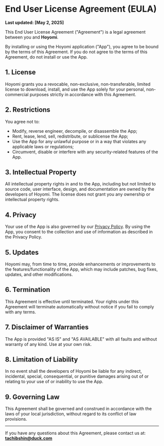 # End User License Agreement (EULA)

**Last updated: [May 2, 2025]**

This End User License Agreement ("Agreement") is a legal agreement between you and **Hoyomi**.

By installing or using the Hoyomi application ("App"), you agree to be bound by the terms of this Agreement. If you do not agree to the terms of this Agreement, do not install or use the App.

## 1. License

Hoyomi grants you a revocable, non-exclusive, non-transferable, limited license to download, install, and use the App solely for your personal, non-commercial purposes strictly in accordance with this Agreement.

## 2. Restrictions

You agree not to:
- Modify, reverse engineer, decompile, or disassemble the App;
- Rent, lease, lend, sell, redistribute, or sublicense the App;
- Use the App for any unlawful purpose or in a way that violates any applicable laws or regulations;
- Circumvent, disable or interfere with any security-related features of the App.

## 3. Intellectual Property

All intellectual property rights in and to the App, including but not limited to source code, user interface, design, and documentation are owned by the developers of Hoyomi. The license does not grant you any ownership or intellectual property rights.

## 4. Privacy

Your use of the App is also governed by our [Privacy Policy](./PRIVACY_POLICY.md). By using the App, you consent to the collection and use of information as described in the Privacy Policy.

## 5. Updates

Hoyomi may, from time to time, provide enhancements or improvements to the features/functionality of the App, which may include patches, bug fixes, updates, and other modifications.

## 6. Termination

This Agreement is effective until terminated. Your rights under this Agreement will terminate automatically without notice if you fail to comply with any terms.

## 7. Disclaimer of Warranties

The App is provided "AS IS" and "AS AVAILABLE" with all faults and without warranty of any kind. Use at your own risk.

## 8. Limitation of Liability

In no event shall the developers of Hoyomi be liable for any indirect, incidental, special, consequential, or punitive damages arising out of or relating to your use of or inability to use the App.

## 9. Governing Law

This Agreement shall be governed and construed in accordance with the laws of your local jurisdiction, without regard to its conflict of law provisions.

---

If you have any questions about this Agreement, please contact us at: **tachibshin@duck.com**
